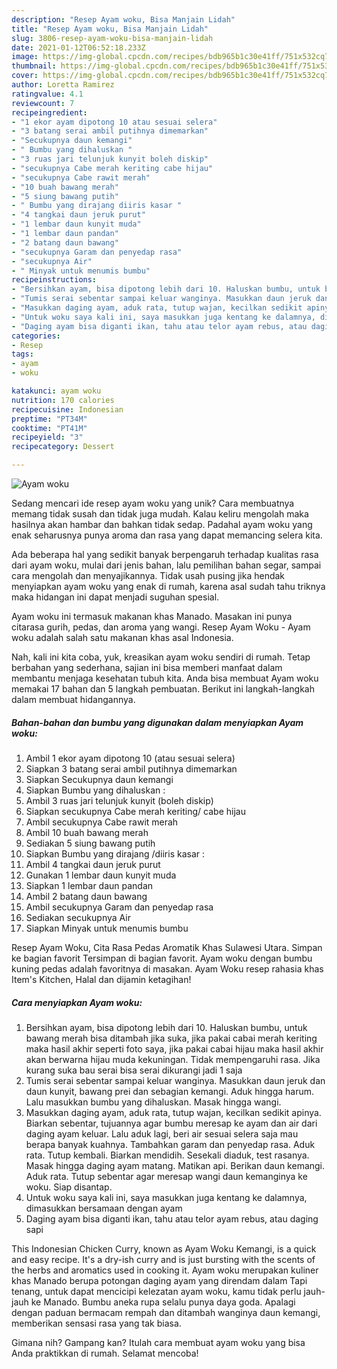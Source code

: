 ```yaml
---
description: "Resep Ayam woku, Bisa Manjain Lidah"
title: "Resep Ayam woku, Bisa Manjain Lidah"
slug: 3806-resep-ayam-woku-bisa-manjain-lidah
date: 2021-01-12T06:52:18.233Z
image: https://img-global.cpcdn.com/recipes/bdb965b1c30e41ff/751x532cq70/ayam-woku-foto-resep-utama.jpg
thumbnail: https://img-global.cpcdn.com/recipes/bdb965b1c30e41ff/751x532cq70/ayam-woku-foto-resep-utama.jpg
cover: https://img-global.cpcdn.com/recipes/bdb965b1c30e41ff/751x532cq70/ayam-woku-foto-resep-utama.jpg
author: Loretta Ramirez
ratingvalue: 4.1
reviewcount: 7
recipeingredient:
- "1 ekor ayam dipotong 10 atau sesuai selera"
- "3 batang serai ambil putihnya dimemarkan"
- "Secukupnya daun kemangi"
- " Bumbu yang dihaluskan "
- "3 ruas jari telunjuk kunyit boleh diskip"
- "secukupnya Cabe merah keriting cabe hijau"
- "secukupnya Cabe rawit merah"
- "10 buah bawang merah"
- "5 siung bawang putih"
- " Bumbu yang dirajang diiris kasar "
- "4 tangkai daun jeruk purut"
- "1 lembar daun kunyit muda"
- "1 lembar daun pandan"
- "2 batang daun bawang"
- "secukupnya Garam dan penyedap rasa"
- "secukupnya Air"
- " Minyak untuk menumis bumbu"
recipeinstructions:
- "Bersihkan ayam, bisa dipotong lebih dari 10. Haluskan bumbu, untuk bawang merah bisa ditambah jika suka, jika pakai cabai merah keriting maka hasil akhir seperti foto saya, jika pakai cabai hijau maka hasil akhir akan berwarna hijau muda kekuningan. Tidak mempengaruhi rasa. Jika kurang suka bau serai bisa serai dikurangi jadi 1 saja"
- "Tumis serai sebentar sampai keluar wanginya. Masukkan daun jeruk dan daun kunyit, bawang prei dan sebagian kemangi. Aduk hingga harum. Lalu masukkan bumbu yang dihaluskan. Masak hingga wangi."
- "Masukkan daging ayam, aduk rata, tutup wajan, kecilkan sedikit apinya. Biarkan sebentar, tujuannya agar bumbu meresap ke ayam dan air dari daging ayam keluar. Lalu aduk lagi, beri air sesuai selera saja mau berapa banyak kuahnya. Tambahkan garam dan penyedap rasa. Aduk rata. Tutup kembali. Biarkan mendidih. Sesekali diaduk, test rasanya. Masak hingga daging ayam matang. Matikan api. Berikan daun kemangi. Aduk rata. Tutup sebentar agar meresap wangi daun kemanginya ke woku. Siap disantap."
- "Untuk woku saya kali ini, saya masukkan juga kentang ke dalamnya, dimasukkan bersamaan dengan ayam"
- "Daging ayam bisa diganti ikan, tahu atau telor ayam rebus, atau daging sapi"
categories:
- Resep
tags:
- ayam
- woku

katakunci: ayam woku 
nutrition: 170 calories
recipecuisine: Indonesian
preptime: "PT34M"
cooktime: "PT41M"
recipeyield: "3"
recipecategory: Dessert

---
```



![Ayam woku](https://img-global.cpcdn.com/recipes/bdb965b1c30e41ff/751x532cq70/ayam-woku-foto-resep-utama.jpg)

Sedang mencari ide resep ayam woku yang unik? Cara membuatnya memang tidak susah dan tidak juga mudah. Kalau keliru mengolah maka hasilnya akan hambar dan bahkan tidak sedap. Padahal ayam woku yang enak seharusnya punya aroma dan rasa yang dapat memancing selera kita.

Ada beberapa hal yang sedikit banyak berpengaruh terhadap kualitas rasa dari ayam woku, mulai dari jenis bahan, lalu pemilihan bahan segar, sampai cara mengolah dan menyajikannya. Tidak usah pusing jika hendak menyiapkan ayam woku yang enak di rumah, karena asal sudah tahu triknya maka hidangan ini dapat menjadi suguhan spesial.

Ayam woku ini termasuk makanan khas Manado. Masakan ini punya citarasa gurih, pedas, dan aroma yang wangi. Resep Ayam Woku - Ayam woku adalah salah satu makanan khas asal Indonesia.


Nah, kali ini kita coba, yuk, kreasikan ayam woku sendiri di rumah. Tetap berbahan yang sederhana, sajian ini bisa memberi manfaat dalam membantu menjaga kesehatan tubuh kita. Anda bisa membuat Ayam woku memakai 17 bahan dan 5 langkah pembuatan. Berikut ini langkah-langkah dalam membuat hidangannya.

<!--inarticleads1-->

##### Bahan-bahan dan bumbu yang digunakan dalam menyiapkan Ayam woku:

1. Ambil 1 ekor ayam dipotong 10 (atau sesuai selera)
1. Siapkan 3 batang serai ambil putihnya dimemarkan
1. Siapkan Secukupnya daun kemangi
1. Siapkan  Bumbu yang dihaluskan :
1. Ambil 3 ruas jari telunjuk kunyit (boleh diskip)
1. Siapkan secukupnya Cabe merah keriting/ cabe hijau
1. Ambil secukupnya Cabe rawit merah
1. Ambil 10 buah bawang merah
1. Sediakan 5 siung bawang putih
1. Siapkan  Bumbu yang dirajang /diiris kasar :
1. Ambil 4 tangkai daun jeruk purut
1. Gunakan 1 lembar daun kunyit muda
1. Siapkan 1 lembar daun pandan
1. Ambil 2 batang daun bawang
1. Ambil secukupnya Garam dan penyedap rasa
1. Sediakan secukupnya Air
1. Siapkan  Minyak untuk menumis bumbu


Resep Ayam Woku, Cita Rasa Pedas Aromatik Khas Sulawesi Utara. Simpan ke bagian favorit Tersimpan di bagian favorit. Ayam woku dengan bumbu kuning pedas adalah favoritnya di masakan. Ayam Woku resep rahasia khas Item&#39;s Kitchen, Halal dan dijamin ketagihan! 

<!--inarticleads2-->

##### Cara menyiapkan Ayam woku:

1. Bersihkan ayam, bisa dipotong lebih dari 10. Haluskan bumbu, untuk bawang merah bisa ditambah jika suka, jika pakai cabai merah keriting maka hasil akhir seperti foto saya, jika pakai cabai hijau maka hasil akhir akan berwarna hijau muda kekuningan. Tidak mempengaruhi rasa. Jika kurang suka bau serai bisa serai dikurangi jadi 1 saja
1. Tumis serai sebentar sampai keluar wanginya. Masukkan daun jeruk dan daun kunyit, bawang prei dan sebagian kemangi. Aduk hingga harum. Lalu masukkan bumbu yang dihaluskan. Masak hingga wangi.
1. Masukkan daging ayam, aduk rata, tutup wajan, kecilkan sedikit apinya. Biarkan sebentar, tujuannya agar bumbu meresap ke ayam dan air dari daging ayam keluar. Lalu aduk lagi, beri air sesuai selera saja mau berapa banyak kuahnya. Tambahkan garam dan penyedap rasa. Aduk rata. Tutup kembali. Biarkan mendidih. Sesekali diaduk, test rasanya. Masak hingga daging ayam matang. Matikan api. Berikan daun kemangi. Aduk rata. Tutup sebentar agar meresap wangi daun kemanginya ke woku. Siap disantap.
1. Untuk woku saya kali ini, saya masukkan juga kentang ke dalamnya, dimasukkan bersamaan dengan ayam
1. Daging ayam bisa diganti ikan, tahu atau telor ayam rebus, atau daging sapi


This Indonesian Chicken Curry, known as Ayam Woku Kemangi, is a quick and easy recipe. It&#39;s a dry-ish curry and is just bursting with the scents of the herbs and aromatics used in cooking it. Ayam woku merupakan kuliner khas Manado berupa potongan daging ayam yang direndam dalam Tapi tenang, untuk dapat mencicipi kelezatan ayam woku, kamu tidak perlu jauh-jauh ke Manado. Bumbu aneka rupa selalu punya daya goda. Apalagi dengan paduan bermacam rempah dan ditambah wanginya daun kemangi, memberikan sensasi rasa yang tak biasa. 

Gimana nih? Gampang kan? Itulah cara membuat ayam woku yang bisa Anda praktikkan di rumah. Selamat mencoba!
